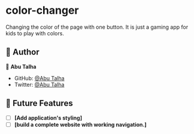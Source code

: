 # color-changer
Changing the color of the page with one button. It is just a gaming app for kids to play with colors.

## 👥 Author <a name="author"></a>

👤 **Abu Talha**

- GitHub: [@Abu Talha](https://github.com/AbuTalha3)
- Twitter: [@Abu Talha](https://twitter.com/AbuTalha8T)


<!-- FUTURE FEATURES -->

## 🔭 Future Features <a name="future-features"></a>

- [ ] **[Add application's styling]**
- [ ] **[build a complete website with working navigation.]**
